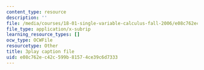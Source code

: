 ```yaml
---
content_type: resource
description: ''
file: /media/courses/18-01-single-variable-calculus-fall-2006/e08c762ec42c599b81574ce39c6d7333_jBkXbAgMj6s.vtt
file_type: application/x-subrip
learning_resource_types: []
ocw_type: OCWFile
resourcetype: Other
title: 3play caption file
uid: e08c762e-c42c-599b-8157-4ce39c6d7333
---
```

